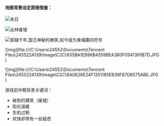 #### 地图背景设定原图借鉴：

![末日](https://img.zcool.cn/community/014ba45dbf7a74a801209e1fc93143.jpg?x-oss-process=image/auto-orient,1/resize,m_lfit,w_1280,limit_1/sharpen,100/format,webp/quality,q_100)

![丛林废墟](https://img.zcool.cn/community/0128b75f73fa9311013e4584bfe1ba.jpg?x-oss-process=image/auto-orient,1/resize,m_lfit,w_1280,limit_1/sharpen,100/format,webp/quality,q_100) 

![穿越千年,国王神秘的微笑,如今成为柬埔寨的符号](http://inews.gtimg.com/newsapp_bt/0/13051172327/1000)

![img](file:///C:\Users\24552\Documents\Tencent Files\2455224139\Image\C2C\935BA1EB96B4559BEA380F0941391B7D.JPG)

![img](file:///C:\Users\24552\Documents\Tencent Files\2455224139\Image\C2C\6A0626E24F1351185E839F87D8575ABE.JPG)



游戏前中期背景关键词：

- 破败的建筑（废墟）
- 阳光温暖
- 生机过剩
- 欢快却带有一丝疑虑